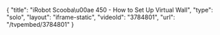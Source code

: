 {
    "title": "iRobot Scooba\u00ae 450 - How to Set Up Virtual Wall",
    "type": "solo",
    "layout": "iframe-static",
    "videoId": "3784801",
    "url": "\/tvpembed\/3784801"
}